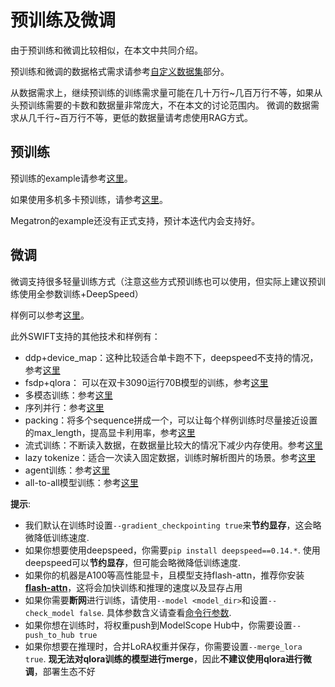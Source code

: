 # 预训练及微调

由于预训练和微调比较相似，在本文中共同介绍。

预训练和微调的数据格式需求请参考[自定义数据集](../Customization/自定义数据集.md)部分。

从数据需求上，继续预训练的训练需求量可能在几十万行~几百万行不等，如果从头预训练需要的卡数和数据量非常庞大，不在本文的讨论范围内。
微调的数据需求从几千行~百万行不等，更低的数据量请考虑使用RAG方式。

## 预训练

预训练的example请参考[这里](https://github.com/modelscope/swift/blob/main/examples/train/pt/train.sh)。

如果使用多机多卡预训练，请参考[这里](https://github.com/modelscope/swift/blob/main/examples/train/multi-node)。

Megatron的example还没有正式支持，预计本迭代内会支持好。

## 微调

微调支持很多轻量训练方式（注意这些方式预训练也可以使用，但实际上建议预训练使用全参数训练+DeepSpeed）

样例可以参考[这里](https://github.com/modelscope/swift/blob/main/examples/train/tuners)。

此外SWIFT支持的其他技术和样例有：

- ddp+device_map：这种比较适合单卡跑不下，deepspeed不支持的情况，参考[这里](https://github.com/modelscope/swift/blob/main/examples/train/ddp_device_map/train.sh)
- fsdp+qlora： 可以在双卡3090运行70B模型的训练，参考[这里](https://github.com/modelscope/swift/blob/main/examples/train/fsdp_qlora/train.sh)
- 多模态训练：参考[这里](https://github.com/modelscope/swift/blob/main/examples/train/multimodal)
- 序列并行：参考[这里](https://github.com/modelscope/swift/blob/main/examples/train/sequence_parallel)
- packing：将多个sequence拼成一个，可以让每个样例训练时尽量接近设置的max_length，提高显卡利用率，参考[这里](https://github.com/modelscope/swift/blob/main/examples/train/packing/train.sh)
- 流式训练：不断读入数据，在数据量比较大的情况下减少内存使用。参考[这里](https://github.com/modelscope/swift/blob/main/examples/train/streaming/train.sh)
- lazy tokenize：适合一次读入固定数据，训练时解析图片的场景。参考[这里](https://github.com/modelscope/swift/blob/main/examples/train/lazy_tokenize/train.sh)
- agent训练：参考[这里](https://github.com/modelscope/swift/blob/main/examples/train/agent)
- all-to-all模型训练：参考[这里](https://github.com/modelscope/swift/blob/main/examples/train/all_to_all)


**提示**:

- 我们默认在训练时设置`--gradient_checkpointing true`来**节约显存**，这会略微降低训练速度.
- 如果你想要使用deepspeed，你需要`pip install deepspeed==0.14.*`. 使用deepspeed可以**节约显存**，但可能会略微降低训练速度.
- 如果你的机器是A100等高性能显卡，且模型支持flash-attn，推荐你安装[**flash-attn**](https://github.com/Dao-AILab/flash-attention)，这将会加快训练和推理的速度以及显存占用
- 如果你需要**断网**进行训练，请使用`--model <model_dir>`和设置`--check_model false`. 具体参数含义请查看[命令行参数](命令行参数.md).
- 如果你想在训练时，将权重push到ModelScope Hub中，你需要设置`--push_to_hub true`
- 如果你想要在推理时，合并LoRA权重并保存，你需要设置`--merge_lora true`. **现无法对qlora训练的模型进行merge**，因此**不建议使用qlora进行微调**，部署生态不好
